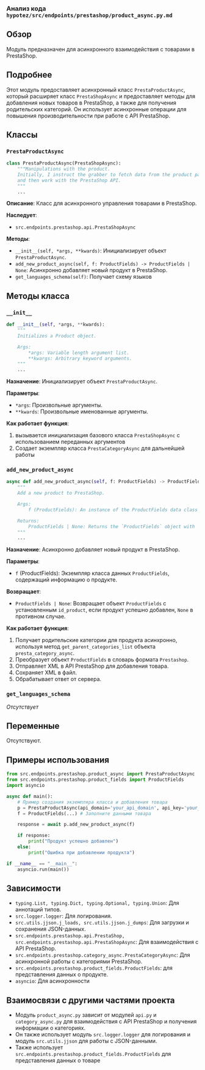 ### Анализ кода `hypotez/src/endpoints/prestashop/product_async.py.md`

## Обзор

Модуль предназначен для асинхронного взаимодействия с товарами в PrestaShop.

## Подробнее

Этот модуль предоставляет асинхронный класс `PrestaProductAsync`, который расширяет класс `PrestaShopAsync` и предоставляет методы для добавления новых товаров в PrestaShop, а также для получения родительских категорий. Он использует асинхронные операции для повышения производительности при работе с API PrestaShop.

## Классы

### `PrestaProductAsync`

```python
class PrestaProductAsync(PrestaShopAsync):
    """Manipulations with the product.
    Initially, I instruct the grabber to fetch data from the product page,
    and then work with the PrestaShop API.
    """
    ...
```

**Описание**:
Класс для асинхронного управления товарами в PrestaShop.

**Наследует**:

*   `src.endpoints.prestashop.api.PrestaShopAsync`

**Методы**:

*   `__init__(self, *args, **kwards)`: Инициализирует объект `PrestaProductAsync`.
*   `add_new_product_async(self, f: ProductFields) -> ProductFields | None`: Асинхронно добавляет новый продукт в PrestaShop.
*    `get_languages_schema(self)`:  Получает схему языков

## Методы класса

### `__init__`

```python
def __init__(self, *args, **kwards):
    """
    Initializes a Product object.

    Args:
        *args: Variable length argument list.
        **kwargs: Arbitrary keyword arguments.
    """
    ...
```

**Назначение**:
Инициализирует объект `PrestaProductAsync`.

**Параметры**:

*   `*args`: Произвольные аргументы.
*   `**kwards`: Произвольные именованные аргументы.

**Как работает функция**:
1. вызывается инициализация базового класса  `PrestaShopAsync` с использованием переданных аргументов
2. Создает экземпляр класса `PrestaCategoryAsync` для  дальнейшей работы
### `add_new_product_async`

```python
async def add_new_product_async(self, f: ProductFields) -> ProductFields | None:
    """
    Add a new product to PrestaShop.

    Args:
        f (ProductFields): An instance of the ProductFields data class containing the product information.

    Returns:
        ProductFields | None: Returns the `ProductFields` object with `id_product` set, if the product was added successfully, `None` otherwise.
    """
    ...
```

**Назначение**:
Асинхронно добавляет новый продукт в PrestaShop.

**Параметры**:

*   `f` (ProductFields): Экземпляр класса данных `ProductFields`, содержащий информацию о продукте.

**Возвращает**:

*   `ProductFields | None`: Возвращает объект `ProductFields` с установленным `id_product`, если продукт успешно добавлен, `None` в противном случае.

**Как работает функция**:

1.  Получает родительские категории для продукта асинхронно, используя метод `get_parent_categories_list` объекта `presta_category_async`.
2.  Преобразует объект `ProductFields` в словарь формата `Prestashop`.
3.  Отправляет XML в API PrestaShop для добавления товара.
4.  Сохраняет XML в файл.
5.  Обрабатывает ответ от сервера.

### `get_languages_schema`

*Отсутствует*

## Переменные

Отсутствуют.

## Примеры использования

```python
from src.endpoints.prestashop.product_async import PrestaProductAsync
from src.endpoints.prestashop.product_fields import ProductFields
import asyncio

async def main():
    # Пример создания экземпляра класса и добавления товара
    p = PrestaProductAsync(api_domain='your_api_domain', api_key='your_api_key')
    f = ProductFields(...) # Заполните данными товара

    response = await p.add_new_product_async(f)

    if response:
        print("Продукт успешно добавлен")
    else:
        print("Ошибка при добавлении продукта")

if __name__ == "__main__":
    asyncio.run(main())
```

## Зависимости

*   `typing.List, typing.Dict, typing.Optional, typing.Union`: Для аннотаций типов.
*   `src.logger.logger`: Для логирования.
*   `src.utils.jjson.j_loads, src.utils.jjson.j_dumps`: Для загрузки и сохранения JSON-данных.
*   `src.endpoints.prestashop.api.PrestaShop, src.endpoints.prestashop.api.PrestaShopAsync`: Для взаимодействия с API PrestaShop.
*   `src.endpoints.prestashop.category_async.PrestaCategoryAsync`: Для асинхронной работы с категориями PrestaShop.
*    `src.endpoints.prestashop.product_fields.ProductFields`: для представления данных о продукте.
*   `asyncio`: Для асинхронности

## Взаимосвязи с другими частями проекта

*   Модуль `product_async.py` зависит от модулей `api.py` и `category_async.py` для взаимодействия с API PrestaShop и получения информации о категориях.
*   Он также использует модуль `src.logger.logger` для логирования и модуль `src.utils.jjson` для работы с JSON-данными.
*  Также  использует   `src.endpoints.prestashop.product_fields.ProductFields` для представления данных о товаре